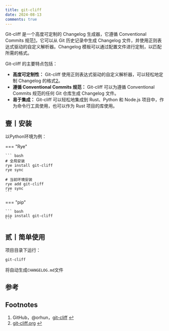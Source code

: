 ```yaml
---
title: git-cliff
date: 2024-08-13
comments: true
---
```


Git-cliff 是一个高度可定制的 Changelog 生成器，它遵循 Conventional Commits 规范[1](https://poe.com/chat/35fhk0utp9utk8nyacu#user-content-fn-1)，它可以从 Git 历史记录中生成 Changelog 文件，并使用正则表达式驱动的自定义解析器。Changelog 模板可以通过配置文件进行定制，以匹配所需的格式。

Git-cliff 的主要特点包括：

- **高度可定制性：** Git-cliff 使用正则表达式驱动的自定义解析器，可以轻松地定制 Changelog 的格式[2](https://poe.com/chat/35fhk0utp9utk8nyacu#user-content-fn-2)。
- **遵循 Conventional Commits 规范：** Git-cliff 可以为遵循 Conventional Commits 规范的任何 Git 仓库生成 Changelog 文件。
- **易于集成：** Git-cliff 可以轻松地集成到 Rust、Python 和 Node.js 项目中，作为命令行工具使用，也可以作为 Rust 项目的库使用。

## 壹丨安装

以Python环境为例：

=== "Rye"
    
    ``` bash
    # 全局安装
    rye install git-cliff
    rye sync
    
    # 当前环境安装
    rye add git-cliff
    rye sync
    ```

=== "pip"
    
    ``` bash
    pip install git-cliff
    ```

## 贰丨简单使用

项目目录下运行：

```bash
git-cliff
```

将自动生成`CHANGELOG.md`文件

## 参考

## Footnotes

1. GitHub，@orhun，[git-cliff](https://github.com/orhun/git-cliff) [↩](https://poe.com/chat/35fhk0utp9utk8nyacu#user-content-fnref-1)
2. [git-cliff.org](https://git-cliff.org/) [↩](https://poe.com/chat/35fhk0utp9utk8nyacu#user-content-fnref-2)